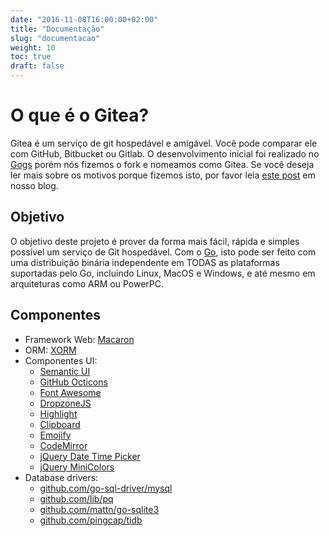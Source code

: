 ```yaml
---
date: "2016-11-08T16:00:00+02:00"
title: "Documentação"
slug: "documentacao"
weight: 10
toc: true
draft: false
---
```


# O que é o Gitea?

Gitea é um serviço de git hospedável e amigável. Você pode comparar ele com GitHub, Bitbucket ou Gitlab. O desenvolvimento inicial foi realizado no [Gogs](http://gogs.io) porém nós fizemos o fork e nomeamos como Gitea. Se você deseja ler mais sobre os motivos porque fizemos isto, por favor leia [este post](https://blog.gitea.io/2016/12/welcome-to-gitea/) em nosso blog.

## Objetivo

O objetivo deste projeto é prover da forma mais fácil, rápida e simples possível um serviço de Git hospedável. Com o [Go](https://golang.org/), isto pode ser feito com uma distribuição binária independente em TODAS as plataformas suportadas pelo Go, incluindo Linux, MacOS e Windows, e até mesmo em arquiteturas como ARM ou PowerPC.

## Componentes

* Framework Web: [Macaron](http://go-macaron.com/)
* ORM: [XORM](https://github.com/go-xorm/xorm)
* Componentes UI:
  * [Semantic UI](http://semantic-ui.com/)
  * [GitHub Octicons](https://octicons.github.com/)
  * [Font Awesome](http://fontawesome.io/)
  * [DropzoneJS](http://www.dropzonejs.com/)
  * [Highlight](https://highlightjs.org/)
  * [Clipboard](https://zenorocha.github.io/clipboard.js/)
  * [Emojify](https://github.com/Ranks/emojify.js)
  * [CodeMirror](https://codemirror.net/)
  * [jQuery Date Time Picker](https://github.com/xdan/datetimepicker)
  * [jQuery MiniColors](https://github.com/claviska/jquery-minicolors)
* Database drivers:
  * [github.com/go-sql-driver/mysql](https://github.com/go-sql-driver/mysql)
  * [github.com/lib/pq](https://github.com/lib/pq)
  * [github.com/mattn/go-sqlite3](https://github.com/mattn/go-sqlite3)
  * [github.com/pingcap/tidb](https://github.com/pingcap/tidb)
